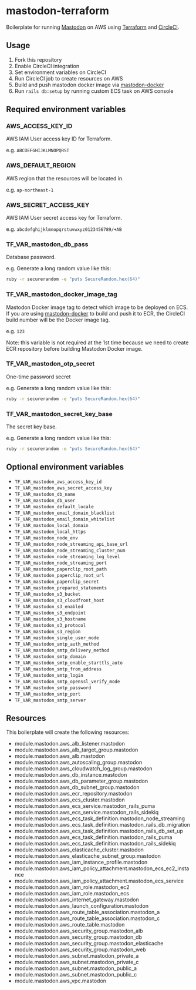 # mastodon-terraform

Boilerplate for running [Mastodon](https://github.com/tootsuite/mastodon) on AWS using [Terraform](https://github.com/hashicorp/terraform) and [CircleCI](http://circleci.com/).

## Usage

1. Fork this repository
1. Enable CircleCI integration
1. Set environment variables on CircleCI
1. Run CircleCI job to create resources on AWS
1. Build and push mastodon docker image via [mastodon-docker](https://github.com/r7kamura/mastodon-docker)
1. Run `rails db:setup` by running custom ECS task on AWS console

## Required environment variables

### AWS_ACCESS_KEY_ID

AWS IAM User access key ID for Terraform.

e.g. `ABCDEFGHIJKLMNOPQRST`

### AWS_DEFAULT_REGION

AWS region that the resources will be located in.

e.g. `ap-northeast-1`

### AWS_SECRET_ACCESS_KEY

AWS IAM User secret access key for Terraform.

e.g. `abcdefghijklmnopqrstuvwxyz0123456789/+AB`

### TF_VAR_mastodon_db_pass

Database password.

e.g. Generate a long random value like this:

```bash
ruby -r securerandom -e "puts SecureRandom.hex(64)"
```

### TF_VAR_mastodon_docker_image_tag

Mastodon Docker image tag to detect which image to be deployed on ECS.
If you are using [mastodon-docker](https://github.com/r7kamura/mastodon-docker) to build and push it to ECR,
the CircleCI build number will be the Docker image tag.

e.g. `123`

Note: this variable is not required at the 1st time because we need to create ECR repository before building Mastodon Docker image.

### TF_VAR_mastodon_otp_secret

One-time password secret

e.g. Generate a long random value like this:

```bash
ruby -r securerandom -e "puts SecureRandom.hex(64)"
```

### TF_VAR_mastodon_secret_key_base

The secret key base.

e.g. Generate a long random value like this:

```bash
ruby -r securerandom -e "puts SecureRandom.hex(64)"
```

## Optional environment variables

- `TF_VAR_mastodon_aws_access_key_id`
- `TF_VAR_mastodon_aws_secret_access_key`
- `TF_VAR_mastodon_db_name`
- `TF_VAR_mastodon_db_user`
- `TF_VAR_mastodon_default_locale`
- `TF_VAR_mastodon_email_domain_blacklist`
- `TF_VAR_mastodon_email_domain_whitelist`
- `TF_VAR_mastodon_local_domain`
- `TF_VAR_mastodon_local_https`
- `TF_VAR_mastodon_node_env`
- `TF_VAR_mastodon_node_streaming_api_base_url`
- `TF_VAR_mastodon_node_streaming_cluster_num`
- `TF_VAR_mastodon_node_streaming_log_level`
- `TF_VAR_mastodon_node_streaming_port`
- `TF_VAR_mastodon_paperclip_root_path`
- `TF_VAR_mastodon_paperclip_root_url`
- `TF_VAR_mastodon_paperclip_secret`
- `TF_VAR_mastodon_prepared_statements`
- `TF_VAR_mastodon_s3_bucket`
- `TF_VAR_mastodon_s3_cloudfront_host`
- `TF_VAR_mastodon_s3_enabled`
- `TF_VAR_mastodon_s3_endpoint`
- `TF_VAR_mastodon_s3_hostname`
- `TF_VAR_mastodon_s3_protocol`
- `TF_VAR_mastodon_s3_region`
- `TF_VAR_mastodon_single_user_mode`
- `TF_VAR_mastodon_smtp_auth_method`
- `TF_VAR_mastodon_smtp_delivery_method`
- `TF_VAR_mastodon_smtp_domain`
- `TF_VAR_mastodon_smtp_enable_starttls_auto`
- `TF_VAR_mastodon_smtp_from_address`
- `TF_VAR_mastodon_smtp_login`
- `TF_VAR_mastodon_smtp_openssl_verify_mode`
- `TF_VAR_mastodon_smtp_password`
- `TF_VAR_mastodon_smtp_port`
- `TF_VAR_mastodon_smtp_server`

## Resources

This boilerplate will create the following resources:

- module.mastodon.aws_alb_listener.mastodon
- module.mastodon.aws_alb_target_group.mastodon
- module.mastodon.aws_alb.mastodon
- module.mastodon.aws_autoscaling_group.mastodon
- module.mastodon.aws_cloudwatch_log_group.mastodon
- module.mastodon.aws_db_instance.mastodon
- module.mastodon.aws_db_parameter_group.mastodon
- module.mastodon.aws_db_subnet_group.mastodon
- module.mastodon.aws_ecr_repository.mastodon
- module.mastodon.aws_ecs_cluster.mastodon
- module.mastodon.aws_ecs_service.mastodon_rails_puma
- module.mastodon.aws_ecs_service.mastodon_rails_sidekiq
- module.mastodon.aws_ecs_task_definition.mastodon_node_streaming
- module.mastodon.aws_ecs_task_definition.mastodon_rails_db_migration
- module.mastodon.aws_ecs_task_definition.mastodon_rails_db_set_up
- module.mastodon.aws_ecs_task_definition.mastodon_rails_puma
- module.mastodon.aws_ecs_task_definition.mastodon_rails_sidekiq
- module.mastodon.aws_elasticache_cluster.mastodon
- module.mastodon.aws_elasticache_subnet_group.mastodon
- module.mastodon.aws_iam_instance_profile.mastodon
- module.mastodon.aws_iam_policy_attachment.mastodon_ecs_ec2_instance
- module.mastodon.aws_iam_policy_attachment.mastodon_ecs_service
- module.mastodon.aws_iam_role.mastodon_ec2
- module.mastodon.aws_iam_role.mastodon_ecs
- module.mastodon.aws_internet_gateway.mastodon
- module.mastodon.aws_launch_configuration.mastodon
- module.mastodon.aws_route_table_association.mastodon_a
- module.mastodon.aws_route_table_association.mastodon_c
- module.mastodon.aws_route_table.mastodon
- module.mastodon.aws_security_group.mastodon_alb
- module.mastodon.aws_security_group.mastodon_db
- module.mastodon.aws_security_group.mastodon_elasticache
- module.mastodon.aws_security_group.mastodon_web
- module.mastodon.aws_subnet.mastodon_private_a
- module.mastodon.aws_subnet.mastodon_private_c
- module.mastodon.aws_subnet.mastodon_public_a
- module.mastodon.aws_subnet.mastodon_public_c
- module.mastodon.aws_vpc.mastodon

